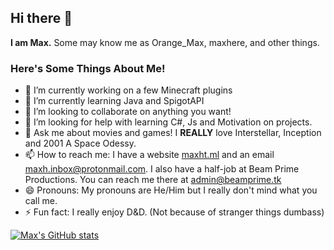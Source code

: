## Hi there 👋

**I am Max.** Some may know me as Orange_Max, maxhere, and other things.

### Here's Some Things About Me!

- 🔭 I’m currently working on a few Minecraft plugins
- 🌱 I’m currently learning Java and SpigotAPI
- 👯 I’m looking to collaborate on anything you want!
- 🤔 I’m looking for help with learning C#, Js and Motivation on projects.
- 💬 Ask me about movies and games! I **REALLY** love Interstellar, Inception and 2001 A Space Odessy.
- 📫 How to reach me: I have a website <a href='https://maxht.ml'>maxht.ml</a> and an email <a href='mailto:maxh.inbox@protonmail.com'>maxh.inbox@protonmail.com</a>. I also have a half-job at Beam Prime Productions. You can reach me there at <a href='mailto:admin@beamprime.tk'>admin@beamprime.tk</a>
- 😄 Pronouns: My pronouns are He/Him but I really don't mind what you call me.
- ⚡ Fun fact: I really enjoy D&D. (Not because of stranger things dumbass)

[![Max's GitHub stats](https://github-readme-stats.vercel.app/api?username=maxherelovescode)](https://github.com/anuraghazra/github-readme-stats)
